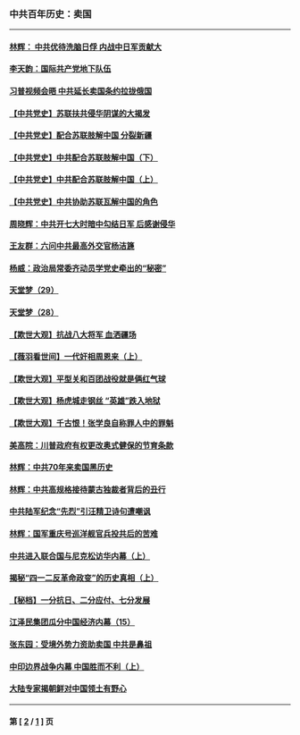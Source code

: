 ### 中共百年历史：卖国
---
#### [林辉： 中共优待洗脑日俘 内战中日军贡献大](../../pages/nf1176117/n13624644.md?12290430) 
#### [李天韵：国际共产党地下队伍](../../pages/nf1176117/n13611808.md?12290430) 
#### [习普视频会晤 中共延长卖国条约拉拢俄国](../../pages/nf1176117/n13060971.md?12290430) 
#### [【中共党史】苏联扶共侵华阴谋的大揭发](../../pages/nf1176117/n13056050.md?12290430) 
#### [【中共党史】配合苏联肢解中国 分裂新疆](../../pages/nf1176117/n13040700.md?12290430) 
#### [【中共党史】中共配合苏联肢解中国（下）](../../pages/nf1176117/n13035660.md?12290430) 
#### [【中共党史】中共配合苏联肢解中国（上）](../../pages/nf1176117/n13030262.md?12290430) 
#### [【中共党史】中共协助苏联瓦解中国的角色](../../pages/nf1176117/n13018109.md?12290430) 
#### [周晓辉：中共开七大时暗中勾结日军 后感谢侵华](../../pages/nf1176117/n12921960.md?12290430) 
#### [王友群：六问中共最高外交官杨洁篪](../../pages/nf1176117/n12836495.md?12290430) 
#### [杨威：政治局常委齐动员学党史牵出的“秘密”](../../pages/nf1176117/n12764642.md?12290430) 
#### [天堂梦（29）](../../pages/nf1176117/n12408465.md?12290430) 
#### [天堂梦（28）](../../pages/nf1176117/n12408309.md?12290430) 
#### [【欺世大观】抗战八大将军 血洒疆场](../../pages/nf1176117/n12357044.md?12290430) 
#### [【薇羽看世间】一代奸相周恩来（上）](../../pages/nf1176117/n12401109.md?12290430) 
#### [【欺世大观】平型关和百团战役就是俩红气球](../../pages/nf1176117/n12359157.md?12290430) 
#### [【欺世大观】杨虎城走钢丝 “英雄”跌入地狱](../../pages/nf1176117/n12358840.md?12290430) 
#### [【欺世大观】千古恨！张学良自称罪人中的罪魁](../../pages/nf1176117/n12358629.md?12290430) 
#### [美高院：川普政府有权更改奥式健保的节育条款](../../pages/nf1176117/n12242171.md?12290430) 
#### [林辉：中共70年来卖国黑历史](../../pages/nf1176117/n11552181.md?12290430) 
#### [林辉：中共高规格接待蒙古独裁者背后的丑行](../../pages/nf1176117/n11225005.md?12290430) 
#### [中共陆军纪念“先烈”引汪精卫诗句遭嘲讽](../../pages/nf1176117/n11153345.md?12290430) 
#### [林辉：国军重庆号巡洋舰官兵投共后的苦难](../../pages/nf1176117/n10997801.md?12290430) 
#### [中共进入联合国与尼克松访华内幕（上）](../../pages/nf1176117/n10138788.md?12290430) 
#### [揭秘“四一二反革命政变”的历史真相（上）](../../pages/nf1176117/n9996650.md?12290430) 
#### [【秘档】一分抗日、二分应付、七分发展](../../pages/nf1176117/n9331484.md?12290430) 
#### [江泽民集团瓜分中国经济内幕（15）](../../pages/nf1176117/n9268584.md?12290430) 
#### [张东园：受境外势力资助卖国 中共是鼻祖](../../pages/nf1176117/n9272480.md?12290430) 
#### [中印边界战争内幕 中国胜而不利（上）](../../pages/nf1176117/n9252458.md?12290430) 
#### [大陆专家揭朝鲜对中国领土有野心](../../pages/nf1176117/n9074056.md?12290430) 

---
#### 第 [ [2](./2.md?12290430) / [1](./1.md?12290430) ] 页
